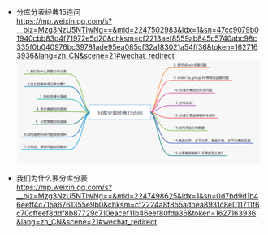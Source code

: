 - 分库分表经典15连问    
  https://mp.weixin.qq.com/s?__biz=Mzg3NzU5NTIwNg==&mid=2247502983&idx=1&sn=47cc9079b01940cbb83d4f71972e5d20&chksm=cf2213aef8559ab845c5740abc98c335f0b040976bc39781ade95ea085cf32a183021a54ff36&token=1627163936&lang=zh_CN&scene=21#wechat_redirect
  ![MySQl](../images/mysql/004.png "分库分表")
  
- 我们为什么要分库分表    
  https://mp.weixin.qq.com/s?__biz=Mzg3NzU5NTIwNg==&mid=2247498625&idx=1&sn=0d7bd9d1b46eeff4c715a6761355e9b0&chksm=cf2224a8f855adbea8931c8e011711f6c70cffeef8ddf8b87729c710eacef11b46eef80fda36&token=1627163936&lang=zh_CN&scene=21#wechat_redirect